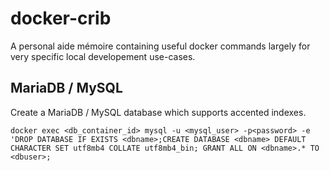 # docker-crib
A personal aide mémoire containing useful docker commands largely for very specific local developement use-cases. 

## MariaDB / MySQL
Create a MariaDB / MySQL database which supports accented indexes.
```
docker exec <db_container_id> mysql -u <mysql_user> -p<password> -e 'DROP DATABASE IF EXISTS <dbname>;CREATE DATABASE <dbname> DEFAULT CHARACTER SET utf8mb4 COLLATE utf8mb4_bin; GRANT ALL ON <dbname>.* TO <dbuser>;
```
